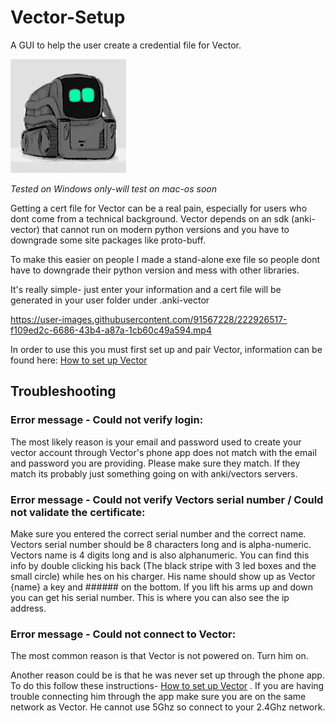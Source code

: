 ﻿# Vector-Setup
 
A GUI to help the user create a credential file for Vector.

![Vector cute](/img/vector_gif.gif?raw=true "Vector is cute")

*Tested on Windows only-will test on mac-os soon*

Getting a cert file for Vector can be a real pain, especially for users who dont come from a technical background.
Vector depends on an sdk (anki-vector) that cannot run on modern python versions and you have to downgrade some site packages like proto-buff.

To make this easier on people I made a stand-alone exe file so people dont have to downgrade their python version and mess with other libraries.

It's really simple- just enter your information and a cert file will be generated in your user folder under .anki-vector

https://user-images.githubusercontent.com/91567228/222926517-f109ed2c-6686-43b4-a87a-1cb60c49a594.mp4

In order to use this you must first set up and pair Vector, information can be found here: [How to set up Vector](https://support.digitaldreamlabs.com/article/114-video-vector-and-connection-how-to-set-vector-up)

## Troubleshooting

### Error message - Could not verify login:

The most likely reason is your email and password used to create your vector account through Vector's phone app does not match with the email and password you are providing. Please make sure they match. If they match its probably just something going on with anki/vectors servers.

### Error message - Could not verify Vectors serial number / Could not validate the certificate:

Make sure you entered the correct serial number and the correct name. Vectors serial number should be 8 characters long and is alpha-numeric. Vectors name is 4 digits long and is also alphanumeric. You can find this info by double clicking his back (The black stripe with 3 led boxes and the small circle) while hes on his charger. His name should show up as Vector {name} a key and ###### on the bottom. If you lift his arms up and down you can get his serial number. This is where you can also see the ip address.

### Error message - Could not connect to Vector:

The most common reason is that Vector is not powered on. Turn him on.

Another reason could be is that he was never set up through the phone app. To do this follow these instructions- [How to set up Vector](https://support.digitaldreamlabs.com/article/114-video-vector-and-connection-how-to-set-vector-up) . If you are having trouble connecting him through the app make sure you are on the same network as Vector. He cannot use 5Ghz so connect to your 2.4Ghz network.


